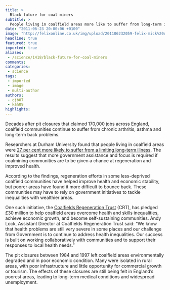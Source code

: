 ```yaml
---
title: >
  Black future for coal miners
subtitle: >
  People living in coalfield areas more like to suffer from long-term illnesses
date: "2011-06-23 20:00:06 +0100"
image: "http://felixonline.co.uk/img/upload/201106232059-felix-mick%20on%20sylvester.jpg"
headline: true
featured: true
imported: true
aliases:
 - /science/1418/black-future-for-coal-miners
comments:
categories:
 - science
tags:
 - imported
 - image
 - multi-author
authors:
 - cjb07
 - kah09
highlights:
---
```


Decades after pit closures that claimed 170,000 jobs across England, coalfield communities continue to suffer from chronic arthritis, asthma and long-term back problems.

Researchers at Durham University found that people living in coalfield areas were [27 per cent more likely to suffer from a limiting long-term illness](http://www.dur.ac.uk/somuchmore/regional_news/?itemno=12059). The results suggest that more government assistance and focus is required if coalmining communities are to be given a chance at regeneration and improved health.

According to the findings, regeneration efforts in some less-deprived coalfield communities have helped improve health and economic stability, but poorer areas have found it more difficult to bounce back. These communities may have to rely on government initiatives to tackle inequalities with wealthier areas.

One such initiative, the [Coalfields Regeneration Trust](http://www.coalfields-regen.org.uk/) (CRT), has pledged £30 million to help coalfield areas overcome health and skills inequalities, achieve economic growth, and become self-sustaining communities. Andy Lock, Assistant Director at Coalfields Regeneration Trust said: “We know that health problems are still very severe in some places and our challenge from Government is to continue to address health inequalities. Our success is built on working collaboratively with communities and to support their responses to local health needs.”

The pit closures between 1984 and 1997 left coalfield areas environmentally degraded and in poor economic condition. Many were isolated in rural areas, with poor infrastructure and little opportunity for commercial growth or tourism. The effects of these closures are still being felt in England’s poorest areas, leading to long-term medical conditions and widespread unemployment.
